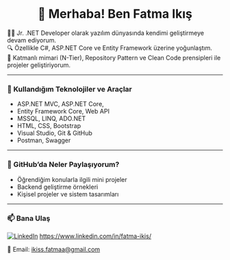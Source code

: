 <h1 align="center">👋 Merhaba! Ben Fatma Ikış</h1>



👩‍💻 Jr. .NET Developer olarak yazılım dünyasında kendimi geliştirmeye devam ediyorum.  
🔍 Özellikle C#, ASP.NET Core ve Entity Framework üzerine yoğunlaştım.  
🧱 Katmanlı mimari (N-Tier), Repository Pattern ve Clean Code prensipleri ile projeler geliştiriyorum.

---

### 🚀 Kullandığım Teknolojiler ve Araçlar

- ASP.NET MVC, ASP.NET Core,
- Entity Framework Core, Web API
- MSSQL, LINQ, ADO.NET
- HTML, CSS, Bootstrap
- Visual Studio, Git & GitHub
- Postman, Swagger

---

### 📂 GitHub’da Neler Paylaşıyorum?

- Öğrendiğim konularla ilgili mini projeler
- Backend geliştirme örnekleri
- Kişisel projeler ve sistem tasarımları

---

### 📫 Bana Ulaş

[<img src="https://img.icons8.com/ios-filled/30/0077B5/linkedin.png" alt="LinkedIn"/>](https://www.linkedin.com/in/fatma-ikis/) https://www.linkedin.com/in/fatma-ikis/

📧 Email: ikiss.fatmaa@gmail.com

